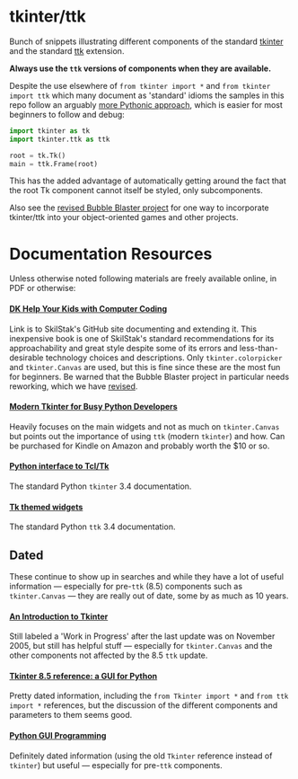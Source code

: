 tkinter/ttk
===========

Bunch of snippets illustrating different components of the standard
[tkinter](https://docs.python.org/3.4/library/tkinter.html) and the
standard [ttk](https://docs.python.org/3.4/library/tkinter.ttk.html)
extension.

**Always use the `ttk` versions of components when they are available.**

Despite the use elsewhere of `from tkinter import *` and
`from tkinter import ttk` which many document as 'standard'
idioms the samples in this repo follow an arguably [more Pythonic
approach](https://docs.python.org/3.4/howto/doanddont.html), which is
easier for most beginners to follow and debug:

```python
import tkinter as tk
import tkinter.ttk as ttk

root = tk.Tk()
main = ttk.Frame(root)
```
This has the added advantage of automatically getting around the fact
that the root Tk component cannot itself be styled, only subcomponents.

Also see the [revised Bubble Blaster
project](https://github.com/skilstak/dk-help-your-kids-with-computer-coding/blob/master/bubble-blaster/revised-oop.py)
for one way to incorporate tkinter/ttk into your object-oriented games
and other projects.

Documentation Resources
=======================

Unless otherwise noted following materials are freely available online,
in PDF or otherwise:

#### [DK Help Your Kids with Computer Coding](https://github.com/skilstak/dk-help-your-kids-with-computer-coding)

Link is to SkilStak's GitHub site documenting and extending it. This
inexpensive book is one of SkilStak's standard recommendations
for its approachability and great style despite some of its errors
and less-than-desirable technology choices and descriptions. Only
`tkinter.colorpicker` and `tkinter.Canvas` are used, but this is
fine since these are the most fun for beginners. Be warned that the
Bubble Blaster project in particular needs reworking, which we have
[revised](https://github.com/skilstak/dk-help-your-kids-with-computer-coding/tree/master/bubble-blaster).

#### [Modern Tkinter for Busy Python Developers](http://www.amazon.com/Modern-Tkinter-Busy-Python-Developers-ebook/dp/B0071QDNLO)

Heavily focuses on the main widgets and not as much on `tkinter.Canvas`
but points out the importance of using `ttk` (modern `tkinter`) and
how. Can be purchased for Kindle on Amazon and probably worth the $10
or so.

#### [Python interface to Tcl/Tk](https://docs.python.org/3.4/library/tkinter.html)

The standard Python `tkinter` 3.4 documentation.

#### [Tk themed widgets](https://docs.python.org/3.4/library/tkinter.ttk.html)

The standard Python `ttk` 3.4 documentation.

## Dated

These continue to show up in searches and while they have a lot of useful
information &mdash; especially for pre-`ttk` (8.5) components such as
`tkinter.Canvas` &mdash; they are really out of date, some by as much
as 10 years.

#### [An Introduction to Tkinter](http://effbot.org/tkinterbook/)

Still labeled a 'Work in Progress' after the last update was on November
2005, but still has helpful stuff &mdash; especially for `tkinter.Canvas`
and the other components not affected by the 8.5 `ttk` update.

#### [Tkinter 8.5 reference: a GUI for Python](http://infohost.nmt.edu/tcc/help/pubs/tkinter/web/index.html)

Pretty dated information, including the `from Tkinter import *` and `from
ttk import *` references, but the discussion of the different components and
parameters to them seems good.

#### [Python GUI Programming](http://www.tutorialspoint.com/python/python_gui_programming.htm)

Definitely dated information (using the old `Tkinter` reference instead of
`tkinter`) but useful &mdash; especially for pre-`ttk` components.

